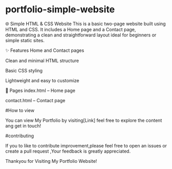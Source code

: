 # portfolio-simple-website

🌐 Simple HTML & CSS Website
This is a basic two-page website built using HTML and CSS. It includes a Home page and a Contact page, demonstrating a clean and straightforward layout ideal for beginners or simple static sites.

✨ Features
Home and Contact pages

Clean and minimal HTML structure

Basic CSS styling

Lightweight and easy to customize

📂 Pages
index.html – Home page
 
contact.html – Contact page

#How to view

You can view My Portfolio by visiting[Link] feel free to explore the content ang get in touch!

#contributing

If you to like to contribute improvement,please feel free to open an issues or create a pull request ,Your feedback is greatly appreciated.

Thankyou for Visiting My Portfolio Website!                                   
